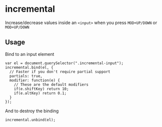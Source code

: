 # incremental
Increase/decrease values inside an `<input>` when you press `MOD+UP/DOWN` or `MOD+UP/DOWN`

## Usage
Bind to an input element

    var el = document.querySelector(".incremental-input");
    incremental.bind(el, {
      // Faster if you don't require partial support
      partials: true,
      modifier: function(e) {
        // These are the default modifiers
        if(e.shiftKey) return 10;
        if(e.altKey) return 0.1;
      }
    });

And to destroy the binding

    incremental.unbind(el);

